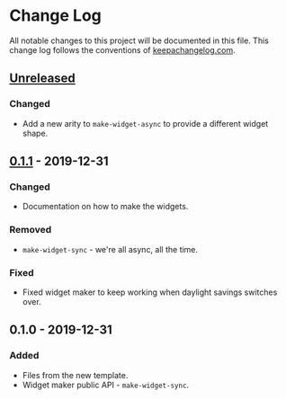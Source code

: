 # Change Log
All notable changes to this project will be documented in this file. This change log follows the conventions of [keepachangelog.com](http://keepachangelog.com/).

## [Unreleased]
### Changed
- Add a new arity to `make-widget-async` to provide a different widget shape.

## [0.1.1] - 2019-12-31
### Changed
- Documentation on how to make the widgets.

### Removed
- `make-widget-sync` - we're all async, all the time.

### Fixed
- Fixed widget maker to keep working when daylight savings switches over.

## 0.1.0 - 2019-12-31
### Added
- Files from the new template.
- Widget maker public API - `make-widget-sync`.

[Unreleased]: https://github.com/your-name/lege/compare/0.1.1...HEAD
[0.1.1]: https://github.com/your-name/lege/compare/0.1.0...0.1.1
